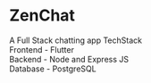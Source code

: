 # ZenChat
A Full Stack chatting app
TechStack
<br/>Frontend - Flutter 
<br/>Backend - Node and Express JS
<br/>Database - PostgreSQL

